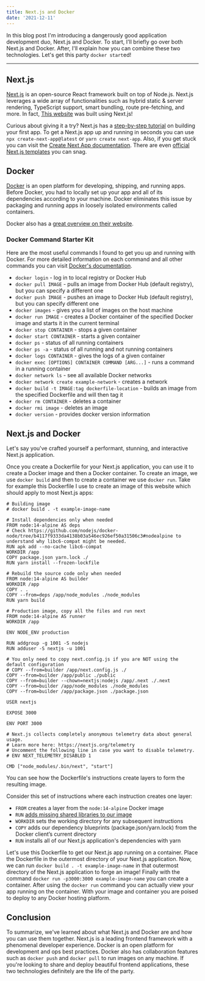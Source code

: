 ```yaml
---
title: Next.js and Docker
date: '2021-12-11'
---
```


In this blog post I'm introducing a dangerously good application development duo, Next.js and Docker. To start, I'll briefly go over both Next.js and Docker. After, I'll explain how you can combine these two technologies. Let's get this party `docker start`ed!

---

## Next.js

[Next.js]([https://nextjs.org/](https://nextjs.org/)) is an open-source React framework built on top of Node.js. Next.js leverages a wide array of functionalities such as hybrid static & server rendering, TypeScript support, smart bundling, route pre-fetching, and more. In fact, [This website](https://github.com/maxwelldemaio/max-nextjs) was built using Next.js!

Curious about giving it a try? Next.js has a [step-by-step tutorial]([https://nextjs.org/learn/basics/create-nextjs-app](https://nextjs.org/learn/basics/create-nextjs-app)) on building your first app. To get a Next.js app up and running in seconds you can use `npx create-next-app@latest` or `yarn create next-app`. Also, if you get stuck you can visit the [Create Next App documentation]([https://nextjs.org/docs/api-reference/create-next-app](https://nextjs.org/docs/api-reference/create-next-app)). There are even [official Next.js templates]([https://github.com/vercel/next.js/tree/canary/examples](https://github.com/vercel/next.js/tree/canary/examples)) you can snag.

## Docker

[Docker]([https://www.docker.com/](https://www.docker.com/)) is an open platform for developing, shipping, and running apps. Before Docker, you had to locally set up your app and all of its dependencies according to your machine. Docker eliminates this issue by packaging and running apps in loosely isolated environments called containers.

Docker also has a [great overview on their website]([https://docs.docker.com/get-started/overview/](https://docs.docker.com/get-started/overview/)).

### Docker Command Starter Kit

Here are the most useful commands I found to get you up and running with Docker. For more detailed information on each command and all other commands you can visit [Docker's documentation]([https://docs.docker.com/engine/reference/commandline/docker/](https://docs.docker.com/engine/reference/commandline/docker/)).

- `docker login` - log in to local registry or Docker Hub
- `docker pull IMAGE` - pulls an image from Docker Hub (default registry), but you can specify a different one
- `docker push IMAGE` - pushes an image to Docker Hub (default registry), but you can specify different one
- `docker images` - gives you a list of images on the host machine
- `docker run IMAGE` - creates a Docker container of the specified Docker image and starts it in the current terminal
- `docker stop CONTAINER` - stops a given container
- `docker start CONTAINER` - starts a given container
- `docker ps` - status of all running containers
- `docker ps -a` - status of all running and not running containers
- `docker logs CONTAINER` - gives the logs of a given container
- `docker exec [OPTIONS] CONTAINER COMMAND [ARG...]` - runs a command in a running container
- `docker network ls` - see all available Docker networks
- `docker network create example-network` - creates a network
- `docker build -t IMAGE:tag dockerfile-location` - builds an image from the specified Dockerfile and will then tag it
- `docker rm CONTAINER` - deletes a container
- `docker rmi image` - deletes an image
- `docker version` - provides docker version information

## Next.js and Docker

Let's say you've crafted yourself a performant, stunning, and interactive Next.js application. 

Once you create a Dockerfile for your Next.js application, you can use it to create a Docker image and then a Docker container. To create an image, we use `docker build` and then to create a container we use `docker run`. Take for example this Dockerfile I use to create an image of this website which should apply to most Next.js apps:

```docker
# Building image
# docker build . -t example-image-name

# Install dependencies only when needed
FROM node:14-alpine AS deps
# Check https://github.com/nodejs/docker-node/tree/b4117f9333da4138b03a546ec926ef50a31506c3#nodealpine to understand why libc6-compat might be needed.
RUN apk add --no-cache libc6-compat
WORKDIR /app
COPY package.json yarn.lock ./
RUN yarn install --frozen-lockfile

# Rebuild the source code only when needed
FROM node:14-alpine AS builder
WORKDIR /app
COPY . .
COPY --from=deps /app/node_modules ./node_modules
RUN yarn build

# Production image, copy all the files and run next
FROM node:14-alpine AS runner
WORKDIR /app

ENV NODE_ENV production

RUN addgroup -g 1001 -S nodejs
RUN adduser -S nextjs -u 1001

# You only need to copy next.config.js if you are NOT using the default configuration
# COPY --from=builder /app/next.config.js ./
COPY --from=builder /app/public ./public
COPY --from=builder --chown=nextjs:nodejs /app/.next ./.next
COPY --from=builder /app/node_modules ./node_modules
COPY --from=builder /app/package.json ./package.json

USER nextjs

EXPOSE 3000

ENV PORT 3000

# Next.js collects completely anonymous telemetry data about general usage.
# Learn more here: https://nextjs.org/telemetry
# Uncomment the following line in case you want to disable telemetry.
# ENV NEXT_TELEMETRY_DISABLED 1

CMD ["node_modules/.bin/next", "start"]
```

You can see how the Dockerfile's instructions create layers to form the resulting image.

Consider this set of instructions where each instruction creates one layer:

- `FROM` creates a layer from the `node:14-alpine` Docker image
- `RUN` [adds missing shared libraries to our image]([https://github.com/nodejs/docker-node/tree/b4117f9333da4138b03a546ec926ef50a31506c3#nodealpine](https://github.com/nodejs/docker-node/tree/b4117f9333da4138b03a546ec926ef50a31506c3#nodealpine))
- `WORKDIR` sets the working directory for any subsequent instructions
- `COPY` adds our dependency blueprints (package.json/yarn.lock) from the Docker client’s current directory
- `RUN` installs all of our Next.js application's dependencies with yarn

Let's use this Dockerfile to get our Next.js app running on a container. Place the Dockerfile in the outermost directory of your Next.js application. Now, we can run `docker build . -t example-image-name` in that outermost directory of the Next.js application to forge an image! Finally with the command `docker run -p3000:3000 example-image-name` you can create a container. After using the `docker run` command you can actually view your app running on the container. With your image and container you are poised to deploy to any Docker hosting platform.

## Conclusion

To summarize, we've learned about what Next.js and Docker are and how you can use them together. Next.js is a leading frontend framework with a phenomenal developer experience. Docker is an open platform for development and ops best practices. Docker also has collaboration features such as `docker push` and `docker pull` to run images on any machine. If you're looking to share and deploy beautiful frontend applications, these two technologies definitely are the life of the party.
